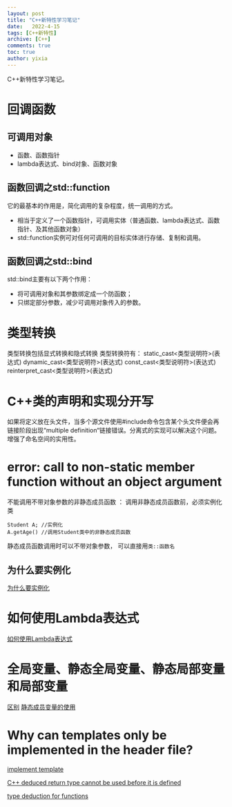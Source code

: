```yaml
---
layout: post
title: "C++新特性学习笔记"
date:   2022-4-15
tags: [C++新特性]
archive: [C++]
comments: true
toc: true
author: yixia
---
```


C++新特性学习笔记。

<!-- more -->

# 回调函数
## 可调用对象
- 函数、函数指针
- lambda表达式、bind对象、函数对象

## 函数回调之std::function

它的最基本的作用是，简化调用的复杂程度，统一调用的方式。
- 相当于定义了一个函数指针，可调用实体（普通函数、lambda表达式、函数指针、及其他函数对象）
- std::function实例可对任何可调用的目标实体进行存储、复制和调用。

## 函数回调之std::bind

std::bind主要有以下两个作用：
- 将可调用对象和其参数绑定成一个防函数；
- 只绑定部分参数，减少可调用对象传入的参数。

# 类型转换
类型转换包括显式转换和隐式转换
类型转换符有：
static_cast<类型说明符>(表达式)
dynamic_cast<类型说明符>(表达式)
const_cast<类型说明符>(表达式)
reinterpret_cast<类型说明符>(表达式)


# C++类的声明和实现分开写
如果将定义放在头文件，当多个源文件使用#include命令包含某个头文件便会再链接阶段出现“multiple definition“链接错误。分离式的实现可以解决这个问题。增强了命名空间的实用性。

# error: call to non-static member function without an object argument
不能调用不带对象参数的非静态成员函数 ： 调用非静态成员函数前，必须实例化类

```
Student A; //实例化
A.getAge() //调用Student类中的非静态成员函数
```
静态成员函数调用时可以不带对象参数， 可以直接用`类::函数名`

## 为什么要实例化
[为什么要实例化](https://blog.csdn.net/weixin_43222324/article/details/99707095)

# 如何使用Lambda表达式
[如何使用Lambda表达式](https://www.oracle.com/cn/servers/technologies/howto-use-lambda-exp-cpp11.html)

# 全局变量、静态全局变量、静态局部变量和局部变量
[区别](https://blog.csdn.net/mm_hh/article/details/77126878)
[静态成员变量的使用](https://blog.csdn.net/hudfang/article/details/50455008)

# Why can templates only be implemented in the header file?
[implement template](https://stackoverflow.com/questions/495021/why-can-templates-only-be-implemented-in-the-header-file)

[C++ deduced return type cannot be used before it is defined](https://stackoverflow.com/questions/59381133/c-deduced-return-type-cannot-be-used-before-it-is-defined)

[type deduction for functions](https://www.learncpp.com/cpp-tutorial/type-deduction-for-functions/)
